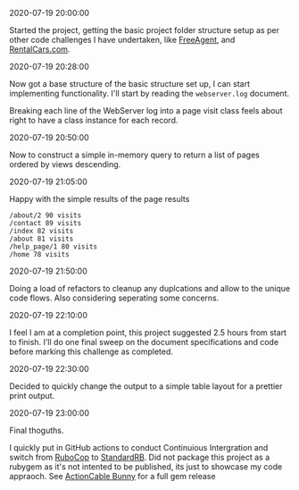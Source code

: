 2020-07-19 20:00:00

Started the project, getting the basic project folder structure setup as per other code challenges I have undertaken, like [FreeAgent](https://github.com/kylewelsby/FreeAgent.co.uk-code-challenge), and [RentalCars.com](https://github.com/kylewelsby/rentalcars.com-code-challenge).

2020-07-19 20:28:00

Now got a base structure of the basic structure set up, I can start implementing functionality.  I'll start by reading the `webserver.log` document. 

Breaking each line of the WebServer log into a page visit class feels about right to have a class instance for each record. 

2020-07-19 20:50:00

Now to construct a simple in-memory query to return a list of pages ordered by views descending. 

2020-07-19 21:05:00

Happy with the simple results of the page results

```
/about/2 90 visits
/contact 89 visits
/index 82 visits
/about 81 visits
/help_page/1 80 visits
/home 78 visits
```

2020-07-19 21:50:00

Doing a load of refactors to cleanup any duplcations and allow to the unique code flows. 
Also considering seperating some concerns. 

2020-07-19 22:10:00

I feel I am at a completion point,  this project suggested 2.5 hours from start to finish.  I'll do one final sweep on the document specifications and code before marking this challenge as completed. 

2020-07-19 22:30:00

Decided to quickly change the output to a simple table layout for a prettier print output. 

2020-07-19 23:00:00

Final thoguths. 

I quickly put in GitHub actions to conduct Continuious Intergration and switch from [RuboCop](https://rubocop.org/) to [StandardRB](https://github.com/testdouble/standard#readme).
Did not package this project as a rubygem as it's not intented to be published, its just to showcase my code appraoch.  See [ActionCable Bunny](https://github.com/kylewelsby/action-cable-bunny) for a full gem release